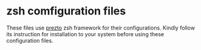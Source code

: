# zsh comfiguration files

These files use [prezto](https://github.com/sorin-ionescu/prezto) zsh framework for their configurations. Kindly follow its instruction for installation to your system before using these configuration files.
